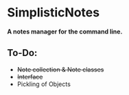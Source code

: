 # SimplisticNotes
**A notes manager for the command line.**

## To-Do:
+ ~~Note collection & Note classes~~
+ ~~Interface~~
+ Pickling of Objects

